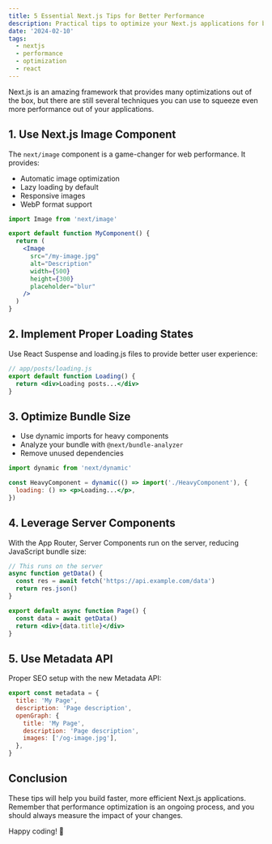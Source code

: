 ```yaml
---
title: 5 Essential Next.js Tips for Better Performance
description: Practical tips to optimize your Next.js applications for better performance and user experience
date: '2024-02-10'
tags:
  - nextjs
  - performance
  - optimization
  - react
---
```


Next.js is an amazing framework that provides many optimizations out of the box, but there are still several techniques you can use to squeeze even more performance out of your applications.

## 1. Use Next.js Image Component

The `next/image` component is a game-changer for web performance. It provides:

- Automatic image optimization
- Lazy loading by default
- Responsive images
- WebP format support

```jsx
import Image from 'next/image'

export default function MyComponent() {
  return (
    <Image
      src="/my-image.jpg"
      alt="Description"
      width={500}
      height={300}
      placeholder="blur"
    />
  )
}
```

## 2. Implement Proper Loading States

Use React Suspense and loading.js files to provide better user experience:

```jsx
// app/posts/loading.js
export default function Loading() {
  return <div>Loading posts...</div>
}
```

## 3. Optimize Bundle Size

- Use dynamic imports for heavy components
- Analyze your bundle with `@next/bundle-analyzer`
- Remove unused dependencies

```jsx
import dynamic from 'next/dynamic'

const HeavyComponent = dynamic(() => import('./HeavyComponent'), {
  loading: () => <p>Loading...</p>,
})
```

## 4. Leverage Server Components

With the App Router, Server Components run on the server, reducing JavaScript bundle size:

```jsx
// This runs on the server
async function getData() {
  const res = await fetch('https://api.example.com/data')
  return res.json()
}

export default async function Page() {
  const data = await getData()
  return <div>{data.title}</div>
}
```

## 5. Use Metadata API

Proper SEO setup with the new Metadata API:

```jsx
export const metadata = {
  title: 'My Page',
  description: 'Page description',
  openGraph: {
    title: 'My Page',
    description: 'Page description',
    images: ['/og-image.jpg'],
  },
}
```

## Conclusion

These tips will help you build faster, more efficient Next.js applications. Remember that performance optimization is an ongoing process, and you should always measure the impact of your changes.

Happy coding! 🚀